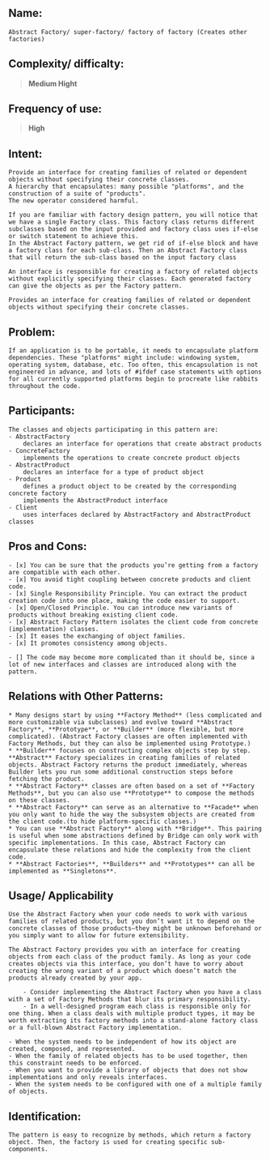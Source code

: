 
## Name:
    Abstract Factory/ super-factory/ factory of factory (Creates other factories)

## Complexity/ difficalty:
>   **Medium Hight**

## Frequency of use:
>   **High**

## Intent:
    Provide an interface for creating families of related or dependent objects without specifying their concrete classes.
    A hierarchy that encapsulates: many possible "platforms", and the construction of a suite of "products".
    The new operator considered harmful.

    If you are familiar with factory design pattern, you will notice that we have a single Factory class. This factory class returns different subclasses based on the input provided and factory class uses if-else or switch statement to achieve this.
    In the Abstract Factory pattern, we get rid of if-else block and have a factory class for each sub-class. Then an Abstract Factory class that will return the sub-class based on the input factory class

    An interface is responsible for creating a factory of related objects without explicitly specifying their classes. Each generated factory can give the objects as per the Factory pattern.

    Provides an interface for creating families of related or dependent objects without specifying their concrete classes.

## Problem:
    If an application is to be portable, it needs to encapsulate platform dependencies. These "platforms" might include: windowing system, operating system, database, etc. Too often, this encapsulation is not engineered in advance, and lots of #ifdef case statements with options for all currently supported platforms begin to procreate like rabbits throughout the code.

## Participants:
    The classes and objects participating in this pattern are:
    - AbstractFactory
        declares an interface for operations that create abstract products 
    - ConcreteFactory
        implements the operations to create concrete product objects 
    - AbstractProduct
        declares an interface for a type of product object 
    - Product
        defines a product object to be created by the corresponding concrete factory
        implements the AbstractProduct interface 
    - Client
        uses interfaces declared by AbstractFactory and AbstractProduct classes

## Pros and Cons:
    - [x] You can be sure that the products you’re getting from a factory are compatible with each other.
    - [x] You avoid tight coupling between concrete products and client code.
    - [x] Single Responsibility Principle. You can extract the product creation code into one place, making the code easier to support.
    - [x] Open/Closed Principle. You can introduce new variants of products without breaking existing client code.
    - [x] Abstract Factory Pattern isolates the client code from concrete (implementation) classes.
    - [x] It eases the exchanging of object families.
    - [x] It promotes consistency among objects.

    - [] The code may become more complicated than it should be, since a lot of new interfaces and classes are introduced along with the pattern.

## Relations with Other Patterns:
    * Many designs start by using **Factory Method** (less complicated and more customizable via subclasses) and evolve toward **Abstract Factory**, **Prototype**, or **Builder** (more flexible, but more complicated). (Abstract Factory classes are often implemented with Factory Methods, but they can also be implemented using Prototype.)
    * **Builder** focuses on constructing complex objects step by step. **Abstract** Factory specializes in creating families of related objects. Abstract Factory returns the product immediately, whereas Builder lets you run some additional construction steps before fetching the product.
    * **Abstract Factory** classes are often based on a set of **Factory Methods**, but you can also use **Prototype** to compose the methods on these classes.
    * **Abstract Factory** can serve as an alternative to **Facade** when you only want to hide the way the subsystem objects are created from the client code.(to hide platform-specific classes.)
    * You can use **Abstract Factory** along with **Bridge**. This pairing is useful when some abstractions defined by Bridge can only work with specific implementations. In this case, Abstract Factory can encapsulate these relations and hide the complexity from the client code.
    * **Abstract Factories**, **Builders** and **Prototypes** can all be implemented as **Singletons**.

## Usage/ Applicability
    Use the Abstract Factory when your code needs to work with various families of related products, but you don’t want it to depend on the concrete classes of those products—they might be unknown beforehand or you simply want to allow for future extensibility.

    The Abstract Factory provides you with an interface for creating objects from each class of the product family. As long as your code creates objects via this interface, you don’t have to worry about creating the wrong variant of a product which doesn’t match the products already created by your app.

        - Consider implementing the Abstract Factory when you have a class with a set of Factory Methods that blur its primary responsibility.
        - In a well-designed program each class is responsible only for one thing. When a class deals with multiple product types, it may be worth extracting its factory methods into a stand-alone factory class or a full-blown Abstract Factory implementation.

    - When the system needs to be independent of how its object are created, composed, and represented.
    - When the family of related objects has to be used together, then this constraint needs to be enforced.
    - When you want to provide a library of objects that does not show implementations and only reveals interfaces.
    - When the system needs to be configured with one of a multiple family of objects.

## Identification:
    The pattern is easy to recognize by methods, which return a factory object. Then, the factory is used for creating specific sub-components.    